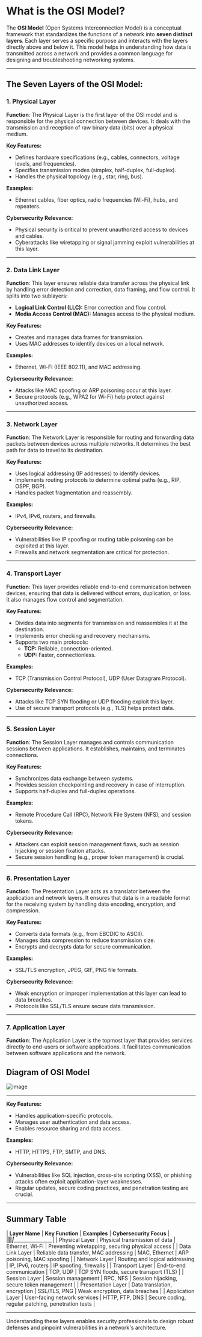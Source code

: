 # What is the OSI Model?

The **OSI Model** (Open Systems Interconnection Model) is a conceptual framework that standardizes the functions of a network into **seven distinct layers**. Each layer serves a specific purpose and interacts with the layers directly above and below it. This model helps in understanding how data is transmitted across a network and provides a common language for designing and troubleshooting networking systems.

---

## The Seven Layers of the OSI Model:

### 1. Physical Layer
**Function**: The Physical Layer is the first layer of the OSI model and is responsible for the physical connection between devices. It deals with the transmission and reception of raw binary data (bits) over a physical medium.

**Key Features:**
- Defines hardware specifications (e.g., cables, connectors, voltage levels, and frequencies).
- Specifies transmission modes (simplex, half-duplex, full-duplex).
- Handles the physical topology (e.g., star, ring, bus).

**Examples:**
- Ethernet cables, fiber optics, radio frequencies (Wi-Fi), hubs, and repeaters.

**Cybersecurity Relevance:**
- Physical security is critical to prevent unauthorized access to devices and cables.
- Cyberattacks like wiretapping or signal jamming exploit vulnerabilities at this layer.

---

### 2. Data Link Layer
**Function**: This layer ensures reliable data transfer across the physical link by handling error detection and correction, data framing, and flow control. It splits into two sublayers:
- **Logical Link Control (LLC):** Error correction and flow control.
- **Media Access Control (MAC):** Manages access to the physical medium.

**Key Features:**
- Creates and manages data frames for transmission.
- Uses MAC addresses to identify devices on a local network.

**Examples:**
- Ethernet, Wi-Fi (IEEE 802.11), and MAC addressing.

**Cybersecurity Relevance:**
- Attacks like MAC spoofing or ARP poisoning occur at this layer.
- Secure protocols (e.g., WPA2 for Wi-Fi) help protect against unauthorized access.

---

### 3. Network Layer
**Function**: The Network Layer is responsible for routing and forwarding data packets between devices across multiple networks. It determines the best path for data to travel to its destination.

**Key Features:**
- Uses logical addressing (IP addresses) to identify devices.
- Implements routing protocols to determine optimal paths (e.g., RIP, OSPF, BGP).
- Handles packet fragmentation and reassembly.

**Examples:**
- IPv4, IPv6, routers, and firewalls.

**Cybersecurity Relevance:**
- Vulnerabilities like IP spoofing or routing table poisoning can be exploited at this layer.
- Firewalls and network segmentation are critical for protection.

---

### 4. Transport Layer
**Function**: This layer provides reliable end-to-end communication between devices, ensuring that data is delivered without errors, duplication, or loss. It also manages flow control and segmentation.

**Key Features:**
- Divides data into segments for transmission and reassembles it at the destination.
- Implements error checking and recovery mechanisms.
- Supports two main protocols:
  - **TCP:** Reliable, connection-oriented.
  - **UDP:** Faster, connectionless.

**Examples:**
- TCP (Transmission Control Protocol), UDP (User Datagram Protocol).

**Cybersecurity Relevance:**
- Attacks like TCP SYN flooding or UDP flooding exploit this layer.
- Use of secure transport protocols (e.g., TLS) helps protect data.

---

### 5. Session Layer
**Function**: The Session Layer manages and controls communication sessions between applications. It establishes, maintains, and terminates connections.

**Key Features:**
- Synchronizes data exchange between systems.
- Provides session checkpointing and recovery in case of interruption.
- Supports half-duplex and full-duplex operations.

**Examples:**
- Remote Procedure Call (RPC), Network File System (NFS), and session tokens.

**Cybersecurity Relevance:**
- Attackers can exploit session management flaws, such as session hijacking or session fixation attacks.
- Secure session handling (e.g., proper token management) is crucial.

---

### 6. Presentation Layer
**Function**: The Presentation Layer acts as a translator between the application and network layers. It ensures that data is in a readable format for the receiving system by handling data encoding, encryption, and compression.

**Key Features:**
- Converts data formats (e.g., from EBCDIC to ASCII).
- Manages data compression to reduce transmission size.
- Encrypts and decrypts data for secure communication.

**Examples:**
- SSL/TLS encryption, JPEG, GIF, PNG file formats.

**Cybersecurity Relevance:**
- Weak encryption or improper implementation at this layer can lead to data breaches.
- Protocols like SSL/TLS ensure secure data transmission.

---

### 7. Application Layer
**Function**: The Application Layer is the topmost layer that provides services directly to end-users or software applications. It facilitates communication between software applications and the network.

## Diagram of OSI Model

![image](https://github.com/user-attachments/assets/02cbcc3f-4936-4a3d-aee0-5d89160b4541)

---

**Key Features:**
- Handles application-specific protocols.
- Manages user authentication and data access.
- Enables resource sharing and data access.

**Examples:**
- HTTP, HTTPS, FTP, SMTP, and DNS.

**Cybersecurity Relevance:**
- Vulnerabilities like SQL injection, cross-site scripting (XSS), or phishing attacks often exploit application-layer weaknesses.
- Regular updates, secure coding practices, and penetration testing are crucial.

---

## Summary Table

| **Layer Name**           | **Key Function**                   | **Examples**        | **Cybersecurity Focus**   |
|__________________________|____________________________________|_____________________|___________________________|
| Physical Layer        | Physical transmission of data      | Ethernet, Wi-Fi     | Preventing wiretapping, securing physical access |
| Data Link Layer       | Reliable data transfer, MAC addressing | MAC, Ethernet       | ARP poisoning, MAC spoofing                 |
| Network Layer         | Routing and logical addressing     | IP, IPv6, routers   | IP spoofing, firewalls                      |
| Transport Layer       | End-to-end communication          | TCP, UDP            | TCP SYN floods, secure transport (TLS)      |
| Session Layer         | Session management                | RPC, NFS            | Session hijacking, secure token management  |
| Presentation Layer    | Data translation, encryption      | SSL/TLS, PNG        | Weak encryption, data breaches              |
| Application Layer     | User-facing network services       | HTTP, FTP, DNS      | Secure coding, regular patching, penetration tests |

---

Understanding these layers enables security professionals to design robust defenses and pinpoint vulnerabilities in a network's architecture.
